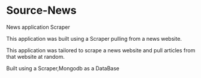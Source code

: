 # Source-News

News application Scraper

This application was built using a Scraper pulling from a news website.

This application was tailored to scrape a news website and pull articles from that website at random.

Built using a Scraper,Mongodb as a DataBase

